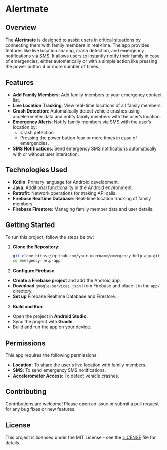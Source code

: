 # Alertmate

## Overview
The **Alertmate** is designed to assist users in critical situations by connecting them with family members in real-time. The app provides features like live location sharing, crash detection, and emergency notifications via SMS. It allows users to instantly notify their family in case of emergencies, either automatically or with a simple action like pressing the power button 4 or more number of times.

## Features
- **Add Family Members**: Add family members to your emergency contact list.
- **Live Location Tracking**: View real-time locations of all family members.
- **Crash Detection**: Automatically detect vehicle crashes using accelerometer data and notify family members with the user’s location.
- **Emergency Alerts**: Notify family members via SMS with the user’s location by:
  - Crash detection
  - Pressing the power button four or more times in case of emergencies.
- **SMS Notifications**: Send emergency SMS notifications automatically with or without user interaction.

## Technologies Used
- **Kotlin**: Primary language for Android development.
- **Java**: Additional functionality in the Android environment.
- **Retrofit**: Network operations for making API calls.
- **Firebase Realtime Database**: Real-time location tracking of family members.
- **Firebase Firestore**: Managing family member data and user details.

## Getting Started
To run this project, follow the steps below:

1. **Clone the Repository**:
   ```bash
   git clone https://github.com/your-username/emergency-help-app.git
   cd emergency-help-app
2.  **Configure Firebase**

 - **Create a Firebase project** and add the Android app.
 -  **Download** `google-services.json` from Firebase and place it in the `app/` directory.
 -  **Set up** Firebase Realtime Database and Firestore.

2.  **Build and Run**

  - Open the project in **Android Studio**.
  - Sync the project with **Gradle**.
  - Build and run the app on your device.

## Permissions
This app requires the following permissions:
- **Location**: To share the user's live location with family members.
- **SMS**: To send emergency SMS notifications.
- **Accelerometer Access**: To detect vehicle crashes.


## Contributing
Contributions are welcome! Please open an issue or submit a pull request for any bug fixes or new features.

## License
This project is licensed under the MIT License - see the [LICENSE](LICENSE) file for details.
   
   
